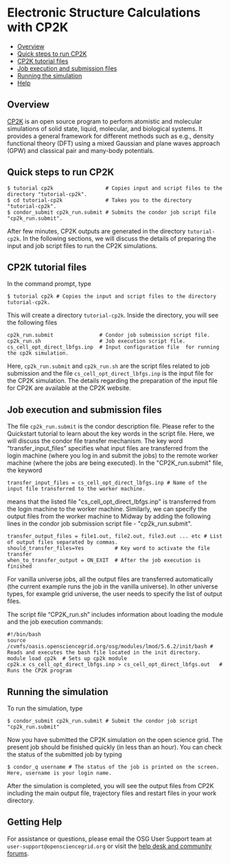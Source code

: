 # Electronic Structure Calculations with CP2K

   * [Overview](#overview)
   * [Quick steps to run CP2K](#quick-steps-to-run-cp2k)
   * [CP2K tutorial files](#cp2k-tutorial-files)
   * [Job execution and submission files](#job-execution-and-submission-files)
   * [Running the simulation](#running-the-simulation)
   * [Help](#help)


## Overview
[CP2K](http://www.cp2k.org/) is an open source program to perform atomistic and molecular simulations of solid state, liquid, molecular, and biological systems. It provides a general framework for different methods such as e.g., density functional theory (DFT) using a mixed Gaussian and plane waves approach (GPW) and classical pair and many-body potentials.

## Quick steps to run CP2K
```
$ tutorial cp2k                 # Copies input and script files to the directory "tutorial-cp2k".
$ cd tutorial-cp2k              # Takes you to the directory "tutorial-cp2k".
$ condor_submit cp2k_run.submit # Submits the condor job script file "cp2k_run.submit".
```
After few minutes, CP2K outputs are generated in the directory `tutorial-cp2k`. In the following sections, we will discuss the details of preparing the input and job script files to run the CP2K simulations.

## CP2K tutorial files

In the command prompt, type
```
$ tutorial cp2k # Copies the input and script files to the directory tutorial-cp2k.
```

This will create a directory `tutorial-cp2k`. Inside the directory, you will see the following files
```
cp2k_run.submit               # Condor job submission script file.
cp2k_run.sh                   # Job execution script file.
cs_cell_opt_direct_lbfgs.inp  # Input configuration file  for running the cp2k simulation. 
```
Here, `cp2k_run.submit` and `cp2k_run.sh` are the script files related to job submission and the file 
`cs_cell_opt_direct_lbfgs.inp` is the input file for the CP2K simulation. The details regarding the 
preparation of the input file for CP2K are available at the CP2K website.

## Job execution and submission files

The file `cp2k_run.submit` is the condor description file.  Please refer to the Quickstart tutorial to learn 
about the key words in the script file. Here, we will discuss the condor file transfer mechanism. The key 
word “transfer_input_files”  specifies what input files are transferred from the login machine 
(where you log in and submit the jobs) to the remote worker machine (where the jobs are being executed). In 
the "CP2K_run.submit" file, the keyword
```
transfer_input_files = cs_cell_opt_direct_lbfgs.inp # Name of the input file transferred to the worker machine.
```
means that the listed file "cs_cell_opt_direct_lbfgs.inp"  is transferred from the login machine to the 
worker machine.  Similarly, we can specify the output files from the worker machine to Midway by adding the 
following lines in the condor job submission script file - "cp2k_run.submit".
```
transfer_output_files = file1.out, file2.out, file3.out ... etc # List of output files separated by commas.
should_transfer_files=Yes          # Key word to activate the file transfer
when_to_transfer_output = ON_EXIT  # After the job execution is finished
```
 
For vanilla universe jobs, all the output files are transferred 
automatically (the current example runs the job in the vanilla universe). In other universe types, for example 
grid universe, the user needs to specify the list of output files. 

The script file “CP2K_run.sh” includes information about loading the module and the job execution commands:
```
#!/bin/bash
source /cvmfs/oasis.opensciencegrid.org/osg/modules/lmod/5.6.2/init/bash # Reads and executes the bash file located in the init directory.
module load cp2k  # Sets up cp2k module
cp2k.x cs_cell_opt_direct_lbfgs.inp > cs_cell_opt_direct_lbfgs.out   # Runs the CP2K program
```
## Running the simulation
 
To run the simulation, type

```
$ condor_submit cp2k_run.submit # Submit the condor job script "cp2k_run.submit"
```
 
Now you have submitted the CP2K simulation on the open science grid. The present job should be finished quickly (in less than an hour). You can check the status of the submitted job by typing

```
$ condor_q username # The status of the job is printed on the screen. Here, username is your login name.
```
 
After the simulation is completed, you will see the output files from CP2K including the main output file, trajectory files and restart files in your work directory.

## Getting Help
For assistance or questions, please email the OSG User Support team  at `user-support@opensciencegrid.org` or visit the [help desk and community forums](http://support.opensciencegrid.org).
